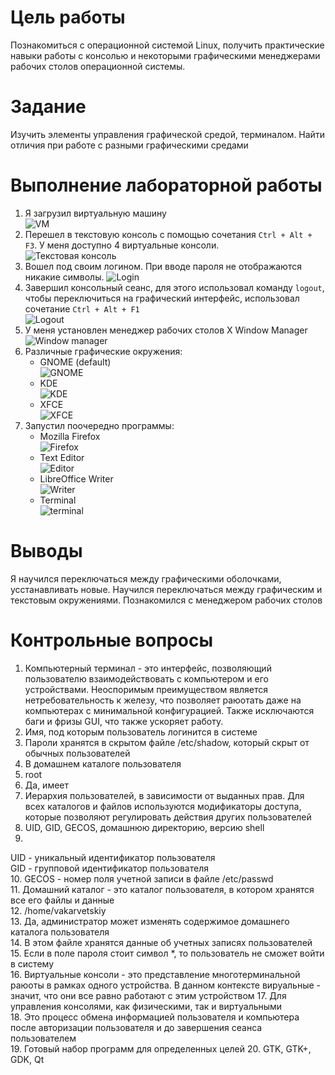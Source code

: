 # Цель работы

Познакомиться с операционной системой Linux, получить практические навыки работы с консолью и некоторыми графическими менеджерами рабочих столов операционной системы.

# Задание

Изучить элементы управления графической средой, терминалом. Найти отличия при работе с разными графическими средами

# Выполнение лабораторной работы

1. Я загрузил виртуальную машину  
![VM](image/1.1.png)
2. Перешел в текстовую консоль с помощью сочетания ```Ctrl + Alt + F3```. У меня доступно 4 виртуальные консоли.  
![Текстовая консоль](image/2.1.png)
3. Вошел под своим логином. При вводе пароля не отображаются никакие символы. 
![Login](image/2.2.png)
4. Завершил консольный сеанс, для этого использовал команду ```logout```, чтобы переключиться на графический интерфейс, использовал сочетание ```Ctrl + Alt + F1```  
![Logout](image/2.3.png)
5. У меня установлен менеджер рабочих столов X Window Manager  
![Window manager](image/4.1.png)
6. Различные графические окружения:  
	- GNOME (default)  
	![GNOME](image/gnome.png)
	- KDE  
	![KDE](image/kde.png)
	- XFCE  
	![XFCE](image/xfce.png)  
7. Запустил поочередно программы:  
	- Mozilla Firefox  
	![Firefox](image/5.1.png)
	- Text Editor  
	![Editor](image/5.2.png)
	- LibreOffice Writer  
	![Writer](image/5.3.png)
	- Terminal  
	![terminal](image/5.4.png)  

# Выводы

Я научился переключаться между графическими оболочками, усстанавливать новые. Научился переключаться между графическим и текстовым окружениями. Познакомился с менеджером рабочих столов

# Контрольные вопросы

1. Компьютерный терминал - это интерфейс, позволяющий пользователю взаимодействовать с компьютером и его устройствами. 
Неоспоримым преимуществом является нетребовательность к железу, что позволяет раюотать даже на компьютерах с минимальной конфигурацией. Также исключаются баги и фризы GUI, что также ускоряет работу.  
2. Имя, под которым пользователь логинится в системе  
3. Пароли хранятся в скрытом файле /etc/shadow, который скрыт от обычных пользователей  
4. В домашнем каталоге пользователя  
5. root  
6. Да, имеет  
7. Иерархия пользователей, в зависимости от выданных прав. Для всех каталогов и файлов используются модификаторы доступа, которые позволяют регулировать действия других пользователей  
8. UID, GID, GECOS, домашнюю директорию, версию shell  
9. 
UID - уникальный идентификатор пользователя  
GID - групповой идентификатор пользователя  
10. GECOS - номер поля учетной записи в файле /etc/passwd  
11. Домашний каталог - это каталог пользователя, в котором хранятся все его файлы и данные  
12. /home/vakarvetskiy   
13. Да, администратор может изменять содержимое домашнего каталога пользователя  
14. В этом файле хранятся данные об учетных записях пользователей  
15. Если в поле пароля стоит символ *, то пользователь не сможет войти в систему  
16. Виртуальные консоли - это представление многотерминальной раюоты в рамках одного устройства. В данном контексте вируальные - значит, что они все равно работают с этим устройством 
17. Для управления консолями, как физическими, так и виртуальными  
18. Это процесс обмена информацией пользователя и компьютера после авторизации пользователя и до завершения сеанса пользователем  
19. Готовый набор программ для определенных целей
20.  GTK, GTK+, GDK, Qt